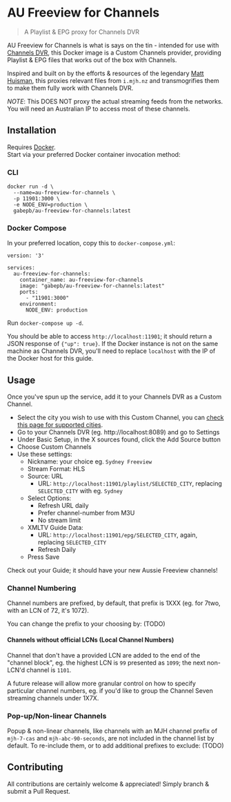 # AU Freeview for Channels
> A Playlist & EPG proxy for Channels DVR

AU Freeview for Channels is what is says on the tin - intended for use with [Channels DVR](https://getchannels.com/dvr-server/), this Docker image is a Custom Channels provider, providing Playlist & EPG files that works out of the box with Channels.  

Inspired and built on by the efforts & resources of the legendary [Matt Huisman](https://www.matthuisman.nz), this proxies relevant files from `i.mjh.nz` and transmogrifies them to make them fully work with Channels DVR.

*NOTE*: This DOES NOT proxy the actual streaming feeds from the networks. You will need an Australian IP to access most of these channels.

## Installation
Requires [Docker](http://docker.com).  
Start via your preferred Docker container invocation method:

### CLI
```
docker run -d \
  --name=au-freeview-for-channels \
  -p 11901:3000 \
  -e NODE_ENV=production \
  gabepb/au-freeview-for-channels:latest
```

### Docker Compose
In your preferred location, copy this to `docker-compose.yml`:
```
version: '3'

services:
  au-freeview-for-channels:
    container_name: au-freeview-for-channels
    image: "gabepb/au-freeview-for-channels:latest"
    ports:
      - "11901:3000"
    environment:
      NODE_ENV: production
```  
Run `docker-compose up -d`.  


You should be able to access `http://localhost:11901`; it should return a JSON response of `{"up": true}`. If the Docker instance is not on the same machine as Channels DVR, you'll need to replace `localhost` with the IP of the Docker host for this guide.

## Usage
Once you've spun up the service, add it to your Channels DVR as a Custom Channel.  

- Select the city you wish to use with this Custom Channel, you can [check this page for supported cities](https://i.mjh.nz/au/).
- Go to your Channels DVR (eg. http://localhost:8089) and go to Settings
- Under Basic Setup, in the X sources found, click the Add Source button
- Choose Custom Channels
- Use these settings:
  - Nickname: your choice eg. `Sydney Freeview`
  - Stream Format: HLS
  - Source: URL
    - URL: `http://localhost:11901/playlist/SELECTED_CITY`, replacing `SELECTED_CITY` with eg. `Sydney`
  - Select Options:
    - Refresh URL daily
    - Prefer channel-number from M3U
    - No stream limit
  - XMLTV Guide Data:
    - URL: `http://localhost:11901/epg/SELECTED_CITY`, again, replacing `SELECTED_CITY`
    - Refresh Daily
  - Press Save

Check out your Guide; it should have your new Aussie Freeview channels!

### Channel Numbering
Channel numbers are prefixed, by default, that prefix is 1XXX (eg. for 7two, with an LCN of 72, it's 1072).  

You can change the prefix to your choosing by:
(TODO)

#### Channels without official LCNs (Local Channel Numbers)
Channel that don't have a provided LCN are added to the end of the "channel block", eg. the highest LCN is `99` presented as `1099`; the next non-LCN'd channel is `1101`.

A future release will allow more granular control on how to specify particular channel numbers, eg. if you'd like to group the Channel Seven streaming channels under 1X7X.

### Pop-up/Non-linear Channels
Popup & non-linear channels, like channels with an MJH channel prefix of `mjh-7-cas` and `mjh-abc-90-seconds`, are not included in the channel list by default. To re-include them, or to add additional prefixes to exclude:
(TODO)

## Contributing
All contributions are certainly welcome & appreciated! Simply branch & submit a Pull Request.